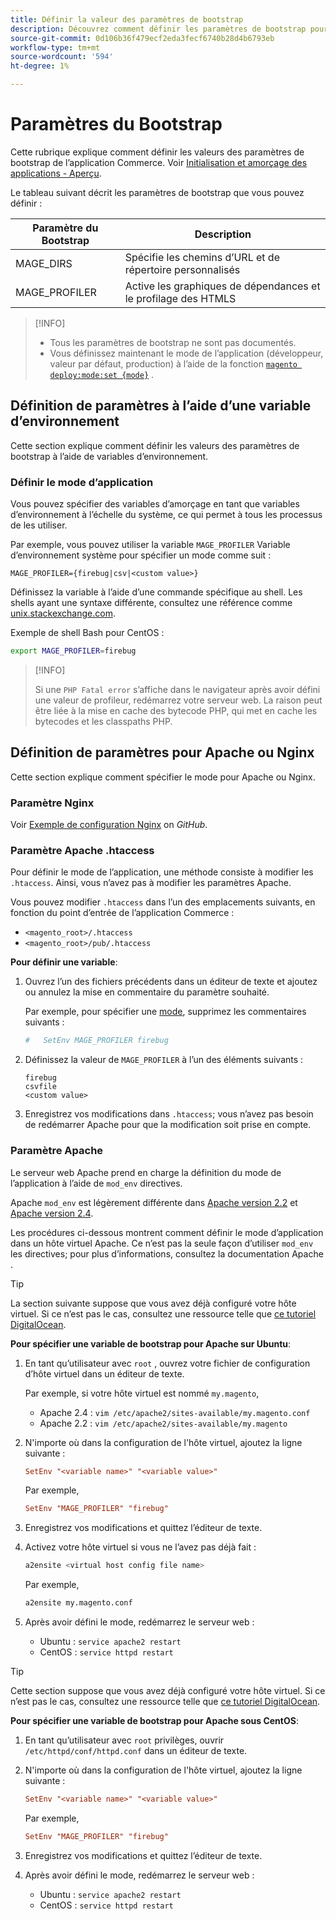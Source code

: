 ```yaml
---
title: Définir la valeur des paramètres de bootstrap
description: Découvrez comment définir les paramètres de bootstrap pour l’application Commerce.
source-git-commit: 0d106b36f479ecf2eda3fecf6740b28d4b6793eb
workflow-type: tm+mt
source-wordcount: '594'
ht-degree: 1%

---
```



# Paramètres du Bootstrap

Cette rubrique explique comment définir les valeurs des paramètres de bootstrap de l’application Commerce. Voir [Initialisation et amorçage des applications - Aperçu](initialization.md).

Le tableau suivant décrit les paramètres de bootstrap que vous pouvez définir :

| Paramètre du Bootstrap | Description |
| ------------------- | -------------------------------------------- |
| MAGE_DIRS | Spécifie les chemins d’URL et de répertoire personnalisés |
| MAGE_PROFILER | Active les graphiques de dépendances et le profilage des HTMLS |

>[!INFO]
>
>- Tous les paramètres de bootstrap ne sont pas documentés.
>- Vous définissez maintenant le mode de l’application (développeur, valeur par défaut, production) à l’aide de la fonction [`magento deploy:mode:set {mode}`](../cli/set-mode.md) .


## Définition de paramètres à l’aide d’une variable d’environnement

Cette section explique comment définir les valeurs des paramètres de bootstrap à l’aide de variables d’environnement.

### Définir le mode d’application

Vous pouvez spécifier des variables d’amorçage en tant que variables d’environnement à l’échelle du système, ce qui permet à tous les processus de les utiliser.

Par exemple, vous pouvez utiliser la variable `MAGE_PROFILER` Variable d’environnement système pour spécifier un mode comme suit :

```terminal
MAGE_PROFILER={firebug|csv|<custom value>}
```

Définissez la variable à l’aide d’une commande spécifique au shell. Les shells ayant une syntaxe différente, consultez une référence comme [unix.stackexchange.com][unix-stackx].

Exemple de shell Bash pour CentOS :

```bash
export MAGE_PROFILER=firebug
```

>[!INFO]
>
>Si une `PHP Fatal error` s’affiche dans le navigateur après avoir défini une valeur de profileur, redémarrez votre serveur web. La raison peut être liée à la mise en cache des bytecode PHP, qui met en cache les bytecodes et les classpaths PHP.

## Définition de paramètres pour Apache ou Nginx

Cette section explique comment spécifier le mode pour Apache ou Nginx.

### Paramètre Nginx

Voir [Exemple de configuration Nginx] on _GitHub_.

### Paramètre Apache .htaccess

Pour définir le mode de l’application, une méthode consiste à modifier les `.htaccess`. Ainsi, vous n’avez pas à modifier les paramètres Apache.

Vous pouvez modifier `.htaccess` dans l’un des emplacements suivants, en fonction du point d’entrée de l’application Commerce :

- `<magento_root>/.htaccess`
- `<magento_root>/pub/.htaccess`

**Pour définir une variable**:

1. Ouvrez l’un des fichiers précédents dans un éditeur de texte et ajoutez ou annulez la mise en commentaire du paramètre souhaité.

   Par exemple, pour spécifier une [mode](application-modes.md), supprimez les commentaires suivants :

   ```conf
   #   SetEnv MAGE_PROFILER firebug
   ```

1. Définissez la valeur de `MAGE_PROFILER` à l’un des éléments suivants :

   ```terminal
   firebug
   csvfile
   <custom value>
   ```

1. Enregistrez vos modifications dans `.htaccess`; vous n’avez pas besoin de redémarrer Apache pour que la modification soit prise en compte.

### Paramètre Apache

Le serveur web Apache prend en charge la définition du mode de l’application à l’aide de `mod_env` directives.

Apache `mod_env` est légèrement différente dans [Apache version 2.2] et [Apache version 2.4].

Les procédures ci-dessous montrent comment définir le mode d’application dans un hôte virtuel Apache. Ce n’est pas la seule façon d’utiliser `mod_env` les directives; pour plus d’informations, consultez la documentation Apache .

>[!TIP]
>
>La section suivante suppose que vous avez déjà configuré votre hôte virtuel. Si ce n’est pas le cas, consultez une ressource telle que [ce tutoriel DigitalOcean](https://www.digitalocean.com/community/tutorials/how-to-set-up-apache-virtual-hosts-on-ubuntu-14-04-lts).

**Pour spécifier une variable de bootstrap pour Apache sur Ubuntu**:

1. En tant qu’utilisateur avec `root` , ouvrez votre fichier de configuration d’hôte virtuel dans un éditeur de texte.

   Par exemple, si votre hôte virtuel est nommé `my.magento`,

   - Apache 2.4 : `vim /etc/apache2/sites-available/my.magento.conf`
   - Apache 2.2 : `vim /etc/apache2/sites-available/my.magento`

1. N&#39;importe où dans la configuration de l&#39;hôte virtuel, ajoutez la ligne suivante :

   ```conf
   SetEnv "<variable name>" "<variable value>"
   ```

   Par exemple,

   ```conf
   SetEnv "MAGE_PROFILER" "firebug"
   ```

1. Enregistrez vos modifications et quittez l’éditeur de texte.
1. Activez votre hôte virtuel si vous ne l’avez pas déjà fait :

   ```bash
   a2ensite <virtual host config file name>
   ```

   Par exemple,

   ```bash
   a2ensite my.magento.conf
   ```

1. Après avoir défini le mode, redémarrez le serveur web :

   - Ubuntu : `service apache2 restart`
   - CentOS : `service httpd restart`

>[!TIP]
>
>Cette section suppose que vous avez déjà configuré votre hôte virtuel. Si ce n’est pas le cas, consultez une ressource telle que [ce tutoriel DigitalOcean](https://www.digitalocean.com/community/tutorials/how-to-set-up-apache-virtual-hosts-on-centos-6).

**Pour spécifier une variable de bootstrap pour Apache sous CentOS**:

1. En tant qu’utilisateur avec `root` privilèges, ouvrir `/etc/httpd/conf/httpd.conf` dans un éditeur de texte.

1. N&#39;importe où dans la configuration de l&#39;hôte virtuel, ajoutez la ligne suivante :

   ```conf
   SetEnv "<variable name>" "<variable value>"
   ```

   Par exemple,

   ```conf
   SetEnv "MAGE_PROFILER" "firebug"
   ```

1. Enregistrez vos modifications et quittez l’éditeur de texte.

1. Après avoir défini le mode, redémarrez le serveur web :

   - Ubuntu : `service apache2 restart`
   - CentOS : `service httpd restart`

<!-- link definitions -->

[Apache version 2.2]: https://httpd.apache.org/docs/2.2/mod/mod_env.html#setenv
[Apache version 2.4]: https://httpd.apache.org/docs/2.4/mod/mod_env.html#setenv
[Exemple de configuration Nginx]: https://github.com/magento/magento2/blob/2.4/nginx.conf.sample#L16
[unix-stackx]: https://unix.stackexchange.com/questions/117467/how-to-permanently-set-environmental-variables
